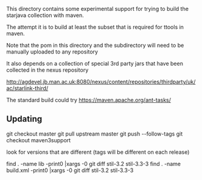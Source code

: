 This directory contains some experimental support for trying to build the starjava collection with maven. 

The attempt it is to build at least the subset that is required for ttools in maven.

Note that the pom in this directory and the subdirectory will need to be manually uploaded to any repository

It also depends on a collection of special 3rd party jars that have been collected in the nexus repository

http://agdevel.jb.man.ac.uk:8080/nexus/content/repositories/thirdparty/uk/ac/starlink-third/


The standard build could try <https://maven.apache.org/ant-tasks/>

Updating
--------

   git checkout master
   git pull upstream master
   git push --follow-tags
   git checkout maven3support
   

look for versions that are different (tags will be different on each release)

   find . -name lib -print0 |xargs -0 git diff stil-3.2 stil-3.3-3 
   find . -name build.xml -print0 |xargs -0 git diff stil-3.2 stil-3.3-3 